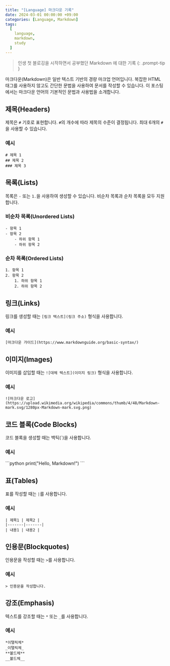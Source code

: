 ```yaml
---
title: "[Language] 마크다운 기록"
date: 2024-03-01 00:00:00 +09:00
categories: [Language, Markdown]
tags:
  [
    language,
    markdown,
    study
  ]
---
```


> 인생 첫 블로깅을 시작하면서 공부했던 Markdown 에 대한 기록
{: .prompt-tip }

마크다운(Markdown)은 일반 텍스트 기반의 경량 마크업 언어입니다. 복잡한 HTML 태그를 사용하지 않고도 간단한 문법을 사용하여 문서를 작성할 수 있습니다. 이 포스팅에서는 마크다운 언어의 기본적인 문법과 사용법을 소개합니다.

## 제목(Headers)

제목은 `#` 기호로 표현합니다. `#`의 개수에 따라 제목의 수준이 결정됩니다. 최대 6개의 `#`을 사용할 수 있습니다.

### 예시

```
# 제목 1
## 제목 2
### 제목 3
```

## 목록(Lists)

목록은 `-` 또는 `1.`을 사용하여 생성할 수 있습니다. 비순차 목록과 순차 목록을 모두 지원합니다.

### 비순차 목록(Unordered Lists)

```
- 항목 1
- 항목 2
    - 하위 항목 1
    - 하위 항목 2
```

### 순차 목록(Ordered Lists)

```
1. 항목 1
2. 항목 2
    1. 하위 항목 1
    2. 하위 항목 2
```

## 링크(Links)

링크를 생성할 때는 `[링크 텍스트](링크 주소)` 형식을 사용합니다.

### 예시

```
[마크다운 가이드](https://www.markdownguide.org/basic-syntax/)
```

## 이미지(Images)

이미지를 삽입할 때는 `![대체 텍스트](이미지 링크)` 형식을 사용합니다.

### 예시

```
![마크다운 로고](https://upload.wikimedia.org/wikipedia/commons/thumb/4/48/Markdown-mark.svg/1280px-Markdown-mark.svg.png)
```

## 코드 블록(Code Blocks)

코드 블록을 생성할 때는 백틱(\`)을 사용합니다.

### 예시

\```python
print("Hello, Markdown!")
\```

## 표(Tables)

표를 작성할 때는 `|`를 사용합니다.

### 예시

```
| 제목1 | 제목2 |
|-------|-------|
| 내용1 | 내용2 |
```

## 인용문(Blockquotes)

인용문을 작성할 때는 `>`를 사용합니다.

### 예시

```
> 인용문을 작성합니다.
```

## 강조(Emphasis)

텍스트를 강조할 때는 `*` 또는 `_`를 사용합니다.

### 예시

```
*이탤릭체*  
_이탤릭체_  
**볼드체**  
__볼드체__
```

